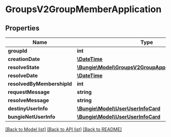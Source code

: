 # GroupsV2GroupMemberApplication

## Properties
Name | Type | Description | Notes
------------ | ------------- | ------------- | -------------
**groupId** | **int** |  | [optional] 
**creationDate** | [**\DateTime**](\DateTime.md) |  | [optional] 
**resolveState** | [**\Bungie\Model\GroupsV2GroupApplicationResolveState**](GroupsV2GroupApplicationResolveState.md) |  | [optional] 
**resolveDate** | [**\DateTime**](\DateTime.md) |  | [optional] 
**resolvedByMembershipId** | **int** |  | [optional] 
**requestMessage** | **string** |  | [optional] 
**resolveMessage** | **string** |  | [optional] 
**destinyUserInfo** | [**\Bungie\Model\UserUserInfoCard**](UserUserInfoCard.md) |  | [optional] 
**bungieNetUserInfo** | [**\Bungie\Model\UserUserInfoCard**](UserUserInfoCard.md) |  | [optional] 

[[Back to Model list]](../README.md#documentation-for-models) [[Back to API list]](../README.md#documentation-for-api-endpoints) [[Back to README]](../README.md)


